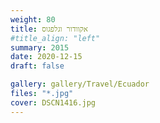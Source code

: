 ```yaml
---
weight: 80
title: אקוודור וגלפגוס
#title_align: "left"
summary: 2015
date: 2020-12-15
draft: false

gallery: gallery/Travel/Ecuador
files: "*.jpg"
cover: DSCN1416.jpg
---
```

